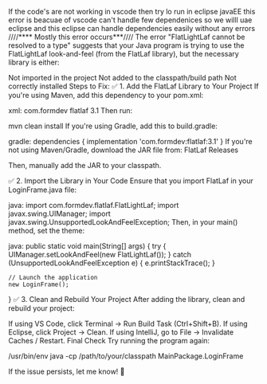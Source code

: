 If the code's are not working in vscode then try lo run in eclipse javaEE
this error is beacuae of vscode can't handle few dependenices so we willl uae eclipse and this eclipse can handle dependencies easily without any errors
////**** Mostly this error occurs***////
The error "FlatLightLaf cannot be resolved to a type" suggests that your Java program is trying to use the FlatLightLaf look-and-feel (from the FlatLaf library), but the necessary library is either:

Not imported in the project
Not added to the classpath/build path
Not correctly installed
Steps to Fix:
✅ 1. Add the FlatLaf Library to Your Project
If you're using Maven, add this dependency to your pom.xml:

xml:
<dependencies>
    <dependency>
        <groupId>com.formdev</groupId>
        <artifactId>flatlaf</artifactId>
        <version>3.1</version>
    </dependency>
</dependencies>
Then run:

mvn clean install
If you're using Gradle, add this to build.gradle:

gradle:
dependencies {
    implementation 'com.formdev:flatlaf:3.1'
}
If you're not using Maven/Gradle, download the JAR file from: FlatLaf Releases

Then, manually add the JAR to your classpath.

✅ 2. Import the Library in Your Code
Ensure that you import FlatLaf in your LoginFrame.java file:

java:
import com.formdev.flatlaf.FlatLightLaf;
import javax.swing.UIManager;
import javax.swing.UnsupportedLookAndFeelException;
Then, in your main() method, set the theme:

java:
public static void main(String[] args) {
    try {
        UIManager.setLookAndFeel(new FlatLightLaf());
    } catch (UnsupportedLookAndFeelException e) {
        e.printStackTrace();
    }
    
    // Launch the application
    new LoginFrame();
}
✅ 3. Clean and Rebuild Your Project
After adding the library, clean and rebuild your project:

If using VS Code, click Terminal → Run Build Task (Ctrl+Shift+B).
If using Eclipse, click Project → Clean.
If using IntelliJ, go to File → Invalidate Caches / Restart.
Final Check
Try running the program again:

/usr/bin/env java -cp /path/to/your/classpath MainPackage.LoginFrame

If the issue persists, let me know! 🚀
